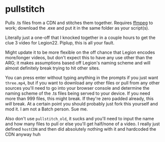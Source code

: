 # pullstitch
Pulls .ts files from a CDN and stitches them together. Requires [ffmpeg](https://ffmpeg.org/download.html) to work; download the .exe and put it in the same folder as your script(s).

Literally just a one-off that I knocked together in a couple hours to get the clue 3 video for Legion22. Piplup, this is all your fault.

Might update it to be more flexible on the off chance that Legion encodes more/longer videos, but don't expect this to have any use other than the ARG; it makes assumptions based off Legion's naming scheme and will almost definitely break trying to hit other sites.

You can press enter without typing anything in the prompts if you just want `three.mp4`, but if you want to download any other files or pull from any other sources you'll need to go into your browser console and determine the naming scheme of the .ts files being served to your device. If you need more than 999 files, this might break. If they're zero padded already, this _will_ break. At a certain point you should probably just fork this yourself and mod it. I am not a Batch person. Sue me.

Also don't use `pullstitch_old`, it sucks and you'll need to input the name and how many files to pull or else you'll get half/none of a video. I really just defined `hostCDN` and then did absolutely nothing with it and hardcoded the CDN anyway huh
